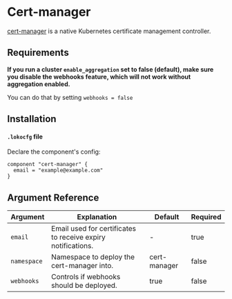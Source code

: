 # Cert-manager

[cert-manager](https://docs.cert-manager.io/en/latest/) is a native Kubernetes certificate management controller.

## Requirements

**If you run a cluster `enable_aggregation` set to false (default), make sure you disable the webhooks
feature, which will not work without aggregation enabled.**

You can do that by setting `webhooks = false`

## Installation

#### `.lokocfg` file

Declare the component's config:

```
component "cert-manager" {
  email = "example@example.com"
}
```

## Argument Reference

| Argument    | Explanation                                                  | Default      | Required |
|-------------|--------------------------------------------------------------|--------------|----------|
| `email`     | Email used for certificates to receive expiry notifications. | -            | true     |
| `namespace` | Namespace to deploy the cert-manager into.                   | cert-manager | false    |
| `webhooks`  | Controls if webhooks should be deployed.                     | true         | false    |
